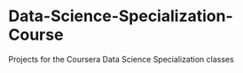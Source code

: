 Data-Science-Specialization-Course
==================================

Projects for the Coursera Data Science Specialization classes
